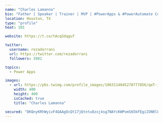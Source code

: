 ```yaml
---
name: "Charles Lamanna"
bio: "Father | Speaker | Trainer | MVP | #PowerApps & #PowerAutomate Community Super User | YouTuber Right-pointing triangle http://youtube.com/c/rezadorrani | Learn - Share - Clockwise rightwards and leftwards open circle arrows"
location: Houston, TX
type: "profile"
heat: 101

website: https://t.co/tAcqSdqguf

twitter:
  username: rezadorrani
  url: https://twitter.com/rezadorrani
  followers: 3981

topics:
  - Power Apps

images:
  - url: https://pbs.twimg.com/profile_images/1063114045270777856/qeT-jpWr_400x400.jpg
    width: 400
    height: 400
    isCached: true
    title: "Charles Lamanna"

secured: "DKQnyKRhWyivF4QAAgOcQt17jQtntu8zxj4sg7NAYcKWPomS65kFEgiION0lL4iqp57vWj1QnedOfnAPrX1xia7l8h0Kv6bfkKw2F/3E4dSEByZj4YMBYvpqAEvlMEJHQbgsUMXh2dxmIumgrD4yChvbZrvIRJh9qABfEJ+SM9IZuP1FdGJoIHx2MLhJNZJp7dDXw/uTXorsnFOIjS+0QSgsfVW8d782OQaMrlZpglqjzNS5njbY+kAA0EcTUiHUBkmYT0MAxIvdBz+ihZ0GvQu5U7rML5B7rA0olhJtCgQtWfOZ5AiLQKPiHkE02Po35eFGC7foxFIlogYwDpeIRuPYfnJUMWZcqb4hKGkKyglia5Ihk1Ord4FKaq0ZVv9AVZklF72MOw9yR97kBU2IWdcyT6fuKjfU2FULJ/tVRNg=;gt/TqEardSAn6ebYLtfOew=="
---
```


